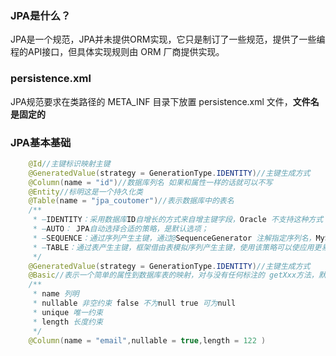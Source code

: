 ### JPA是什么？

 JPA是一个规范，JPA并未提供ORM实现，它只是制订了一些规范，提供了一些编程的API接口，但具体实现规则由 ORM 厂商提供实现。

### persistence.xml

JPA规范要求在类路径的 META_INF 目录下放置 persistence.xml 文件，**文件名是固定的**

### JPA基本基础

```java
    @Id//主键标识映射主键
    @GeneratedValue(strategy = GenerationType.IDENTITY)//主键生成方式
	@Column(name = "id")//数据库列名 如果和属性一样的话就可以不写
	@Entity//标明这是一个持久化类
	@Table(name = "jpa_coutomer")//表示数据库中的表名
    /**
     * –IDENTITY：采用数据库ID自增长的方式来自增主键字段，Oracle 不支持这种方式； 
     * –AUTO： JPA自动选择合适的策略，是默认选项； 
     * –SEQUENCE：通过序列产生主键，通过@SequenceGenerator 注解指定序列名，MySql不支持这种方式 
     * –TABLE：通过表产生主键，框架借由表模拟序列产生主键，使用该策略可以使应用更易于数据库移植。
     */
    @GeneratedValue(strategy = GenerationType.IDENTITY)//主键生成方式
    @Basic//表示一个简单的属性到数据库表的映射，对与没有任何标注的 getXxx方法，默认为@Basic
    /**
     * name 列明
     * nullable 非空约束 false 不为null true 可为null
     * unique 唯一约束
     * length 长度约束
     */
    @Column(name = "email",nullable = true,length = 122 )
```